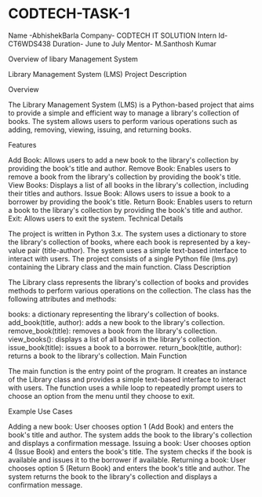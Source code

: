# CODTECH-TASK-1
Name -AbhishekBarla
Company- CODTECH IT SOLUTION
Intern Id-CT6WDS438
Duration- June to July
Mentor- M.Santhosh Kumar


Overview of libary Management System

Library Management System (LMS) Project Description

Overview

The Library Management System (LMS) is a Python-based project that aims to provide a simple and efficient way to manage a library's collection of books. The system allows users to perform various operations such as adding, removing, viewing, issuing, and returning books.

Features

Add Book: Allows users to add a new book to the library's collection by providing the book's title and author.
Remove Book: Enables users to remove a book from the library's collection by providing the book's title.
View Books: Displays a list of all books in the library's collection, including their titles and authors.
Issue Book: Allows users to issue a book to a borrower by providing the book's title.
Return Book: Enables users to return a book to the library's collection by providing the book's title and author.
Exit: Allows users to exit the system.
Technical Details

The project is written in Python 3.x.
The system uses a dictionary to store the library's collection of books, where each book is represented by a key-value pair (title-author).
The system uses a simple text-based interface to interact with users.
The project consists of a single Python file (lms.py) containing the Library class and the main function.
Class Description

The Library class represents the library's collection of books and provides methods to perform various operations on the collection. The class has the following attributes and methods:

books: a dictionary representing the library's collection of books.
add_book(title, author): adds a new book to the library's collection.
remove_book(title): removes a book from the library's collection.
view_books(): displays a list of all books in the library's collection.
issue_book(title): issues a book to a borrower.
return_book(title, author): returns a book to the library's collection.
Main Function

The main function is the entry point of the program. It creates an instance of the Library class and provides a simple text-based interface to interact with users. The function uses a while loop to repeatedly prompt users to choose an option from the menu until they choose to exit.

Example Use Cases

Adding a new book:
User chooses option 1 (Add Book) and enters the book's title and author.
The system adds the book to the library's collection and displays a confirmation message.
Issuing a book:
User chooses option 4 (Issue Book) and enters the book's title.
The system checks if the book is available and issues it to the borrower if available.
Returning a book:
User chooses option 5 (Return Book) and enters the book's title and author.
The system returns the book to the library's collection and displays a confirmation message.
